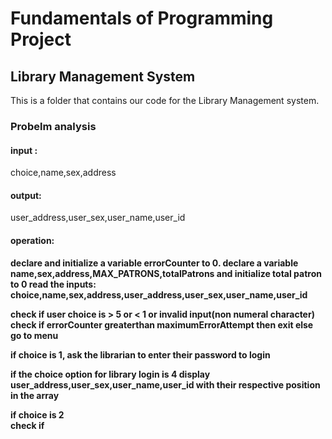 <h1>Fundamentals of Programming Project</h1>
<h2>Library Management System</h2>
This is a folder that contains our code for the Library Management system.
<h3>Probelm analysis</h3>
<h4>input : </h4><p>choice,name,sex,address</p>
<h4>output:</h4><p>user_address,user_sex,user_name,user_id</p>
<h4>operation:</h4><p>
  <b> declare and initialize a variable errorCounter to 0.<b>
  <b>declare a variable name,sex,address,MAX_PATRONS,totalPatrons and initialize total patron to 0
  <b>read the inputs: choice,name,sex,address,user_address,user_sex,user_name,user_id </b>
    
  check if user choice is > 5 or < 1 or invalid input(non numeral character) 
      check if errorCounter greaterthan maximumErrorAttempt
      then  exit
      else go to menu  






if choice is 1, ask the librarian to enter their password to login 









  if the choice option for library login  is 4 display user_address,user_sex,user_name,user_id with their respective position in the array

  


  
  
  if choice is 2  
  check if 













  
  
  
  
  
  </p>

